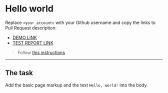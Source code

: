 # Hello world
Replace `<your_account>` with your Github username and copy the links to Pull Request description:
- [DEMO LINK](https://denys2.github.io/layout_hello-world/)
- [TEST REPORT LINK](https://denys2.github.io/layout_hello-world/report/html_report/)

> Follow [this instructions](https://mate-academy.github.io/layout_task-guideline/#how-to-solve-the-layout-tasks-on-github)
___

## The task 
Add the basic page markup and the text `Hello, world!` into the body.
